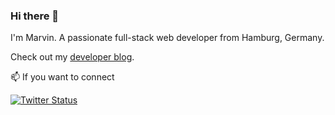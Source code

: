 ### Hi there 👋

I'm Marvin. A passionate full-stack web developer from Hamburg, Germany.

Check out my [developer blog](https://www.marvbuss.de/).

📫 If you want to connect

 <a href="https://twitter.com/marvbuss"><img src="https://img.shields.io/twitter/follow/marvbuss?style=social" alt="Twitter Status"></a>
